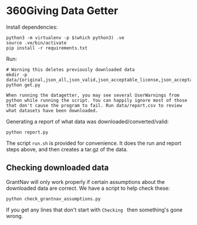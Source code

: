 # 360Giving Data Getter

Install dependencies:

```
python3 -m virtualenv -p $(which python3) .ve
source .ve/bin/activate
pip install -r requirements.txt
```

Run:

```
# Warning this deletes previously downloaded data
mkdir -p data/{original,json_all,json_valid,json_acceptable_license,json_acceptable_license_valid}
python get.py

When running the datagetter, you may see several UserWarnings from python while running the script. You can happily ignore most of those that don't cause the program to fail. Run data/report.csv to review what datasets have been downloaded.
```

Generating a report of what data was downloaded/converted/valid:

```
python report.py
```

The script `run.sh` is provided for convenience. It does the run and report
steps above, and then creates a tar.gz of the data.

## Checking downloaded data

GrantNav will only work properly if certain assumptions about the downloaded
data are correct. We have a script to help check these:

```
python check_grantnav_assumptions.py
```

If you get any lines that don't start with `Checking ` then something's gone wrong.
